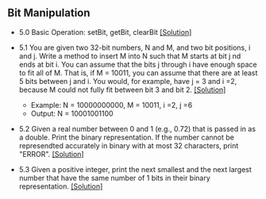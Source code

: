 ## Bit Manipulation

- 5.0 Basic Operation: setBit, getBit, clearBit [[Solution]](../code/5.0.java)

- 5.1 You are given two 32-bit numbers, N and M, and two bit positions, i and j. Write a method to insert M into N such that M starts at bit j nd ends at bit i. You can assume that the bits j through i have enough space to fit all of M. That is, if M = 10011, you can assume that there are at least 5 bits between j and i. You would, for example, have j = 3 and i =2, because M could not fully fit between bit 3 and bit 2. [[Solution]](../code/5.1.java)
  - Example: N = 10000000000, M = 10011, i =2, j =6
  - Output: N = 10001001100

- 5.2 Given a real number between 0 and 1 (e.g., 0.72) that is passed in as a double. Print the binary representation. If the number cannot be represendted accurately in binary with at most 32 characters, print "ERROR". [[Solution]](../code/5.2.java)

- 5.3 Given a positive integer, print the next smallest and the next largest number that have the same number of 1 bits in their binary representation. [[Solution]](../code/5.3.java)
